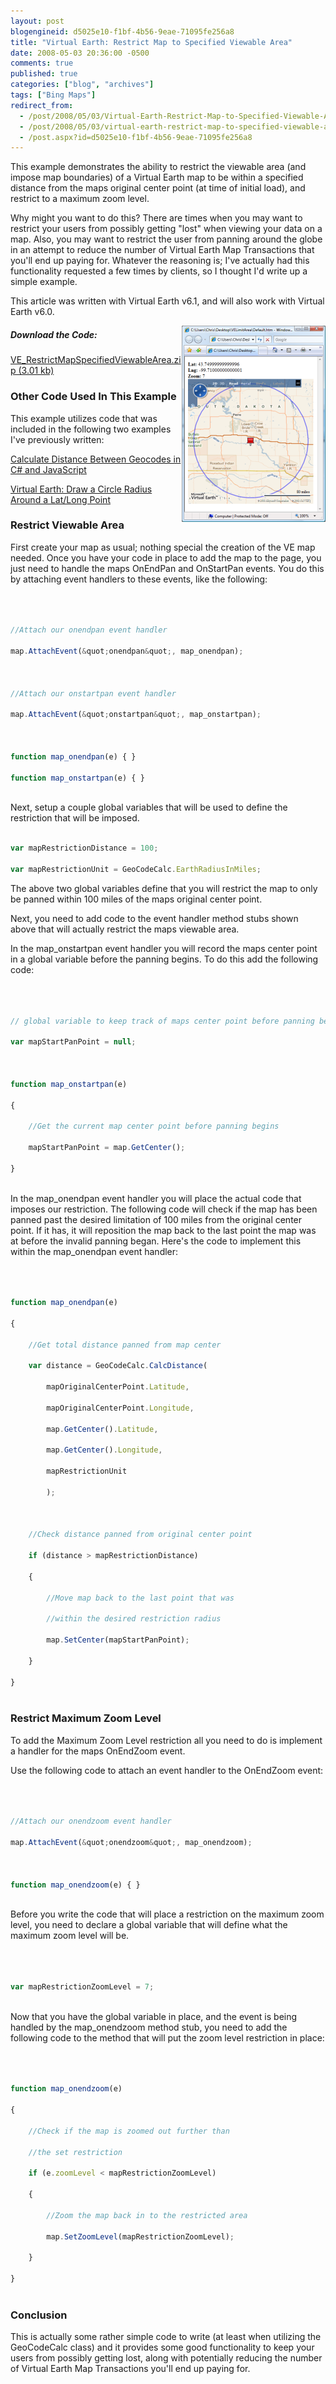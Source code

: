 ```yaml
---
layout: post
blogengineid: d5025e10-f1bf-4b56-9eae-71095fe256a8
title: "Virtual Earth: Restrict Map to Specified Viewable Area"
date: 2008-05-03 20:36:00 -0500
comments: true
published: true
categories: ["blog", "archives"]
tags: ["Bing Maps"]
redirect_from: 
  - /post/2008/05/03/Virtual-Earth-Restrict-Map-to-Specified-Viewable-Area
  - /post/2008/05/03/virtual-earth-restrict-map-to-specified-viewable-area
  - /post.aspx?id=d5025e10-f1bf-4b56-9eae-71095fe256a8
---
```

<!-- more -->


This example demonstrates the ability to restrict the viewable area (and impose map boundaries) of a Virtual Earth map to be within a specified distance from the maps original center point (at time of initial load), and restrict to a maximum zoom level. 



Why might you want to do this? There are times when you may want to restrict your users from possibly getting &quot;lost&quot; when viewing your data on a map. Also, you may want to restrict the user from panning around the globe in an attempt to reduce the number of Virtual Earth Map Transactions that you&#39;ll end up paying for. Whatever the reasoning is; I&#39;ve actually had this functionality requested a few times by clients, so I thought I&#39;d write up a simple example. 



This article was written with Virtual Earth v6.1, and will also work with Virtual Earth v6.0.

<img style="float: right" src="/files/VE_RestrictMapSpecifiedViewableArea.png" alt="" width="230" height="314" /> 
<h5>Download the Code:</h5>


<a rel="enclosure" href="/files/VE_RestrictMapSpecifiedViewableArea.zip">VE_RestrictMapSpecifiedViewableArea.zip (3.01 kb)</a> 

<h3>Other Code Used In This Example</h3>


This example utilizes code that was included in the following two examples I&#39;ve previously written:

<a href="/post.aspx?id=3bd04a2e-7df6-48d5-a359-1cbc3764889e">Calculate Distance Between Geocodes in C# and JavaScript</a>

<a href="/post.aspx?id=1e2824a0-3bef-4707-8f18-a624ad784432">Virtual Earth: Draw a Circle Radius Around a Lat/Long Point</a> 

<h3>Restrict Viewable Area</h3>


First create your map as usual; nothing special the creation of the VE map needed. Once you have your code in place to add the map to the page, you just need to handle the maps OnEndPan and OnStartPan events. You do this by attaching event handlers to these events, like the following: 



```javascript 



//Attach our onendpan event handler

map.AttachEvent(&quot;onendpan&quot;, map_onendpan); 



//Attach our onstartpan event handler

map.AttachEvent(&quot;onstartpan&quot;, map_onstartpan);



function map_onendpan(e) { }

function map_onstartpan(e) { } 



``` 



Next, setup a couple global variables that will be used to define the restriction that will be imposed. 



```javascript 

var mapRestrictionDistance = 100;

var mapRestrictionUnit = GeoCodeCalc.EarthRadiusInMiles; 


``` 



The above two global variables define that you will restrict the map to only be panned within 100 miles of the maps original center point. 



Next, you need to add code to the event handler method stubs shown above that will actually restrict the maps viewable area. 



In the map_onstartpan event handler you will record the maps center point in a global variable before the panning begins. To do this add the following code: 



```javascript 



// global variable to keep track of maps center point before panning began

var mapStartPanPoint = null;



function map_onstartpan(e)

{

    //Get the current map center point before panning begins

    mapStartPanPoint = map.GetCenter();

} 



``` 



In the map_onendpan event handler you will place the actual code that imposes our restriction. The following code will check if the map has been panned past the desired limitation of 100 miles from the original center point. If it has, it will reposition the map back to the last point the map was at before the invalid panning began. Here&#39;s the code to implement this within the map_onendpan event handler: 



```javascript 



function map_onendpan(e)

{

    //Get total distance panned from map center

    var distance = GeoCodeCalc.CalcDistance(

        mapOriginalCenterPoint.Latitude,

        mapOriginalCenterPoint.Longitude,

        map.GetCenter().Latitude,

        map.GetCenter().Longitude,

        mapRestrictionUnit

        ); 



    //Check distance panned from original center point

    if (distance > mapRestrictionDistance)

    {

        //Move map back to the last point that was

        //within the desired restriction radius

        map.SetCenter(mapStartPanPoint);

    }

} 



``` 

<h3>Restrict Maximum Zoom Level</h3>


To add the Maximum Zoom Level restriction all you need to do is implement a handler for the maps OnEndZoom event. 



Use the following code to attach an event handler to the OnEndZoom event: 



```javascript 



//Attach our onendzoom event handler

map.AttachEvent(&quot;onendzoom&quot;, map_onendzoom);



function map_onendzoom(e) { } 



``` 



Before you write the code that will place a restriction on the maximum zoom level, you need to declare a global variable that will define what the maximum zoom level will be. 



```javascript 



var mapRestrictionZoomLevel = 7; 



``` 



Now that you have the global variable in place, and the event is being handled by the map_onendzoom method stub, you need to add the following code to the method that will put the zoom level restriction in place: 



```javascript 



function map_onendzoom(e)

{

    //Check if the map is zoomed out further than

    //the set restriction

    if (e.zoomLevel < mapRestrictionZoomLevel)

    {

        //Zoom the map back in to the restricted area

        map.SetZoomLevel(mapRestrictionZoomLevel);

    }

} 



``` 

<h3>Conclusion</h3>


This is actually some rather simple code to write (at least when utilizing the GeoCodeCalc class) and it provides some good functionality to keep your users from possibly getting lost, along with potentially reducing the number of Virtual Earth Map Transactions you&#39;ll end up paying for. 

